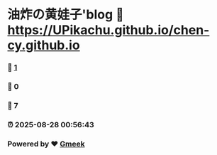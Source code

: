 # 油炸の黄娃子'blog :link: https://UPikachu.github.io/chen-cy.github.io 
### :page_facing_up: [1](https://UPikachu.github.io/chen-cy.github.io/tag.html) 
### :speech_balloon: 0 
### :hibiscus: 7 
### :alarm_clock: 2025-08-28 00:56:43 
### Powered by :heart: [Gmeek](https://github.com/Meekdai/Gmeek)
